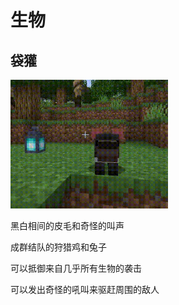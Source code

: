 # 生物
## 袋獾
<img src="daihuan.gif" style="width:50%;">

黑白相间的皮毛和奇怪的叫声

成群结队的狩猎鸡和兔子

可以抵御来自几乎所有生物的袭击

可以发出奇怪的吼叫来驱赶周围的敌人